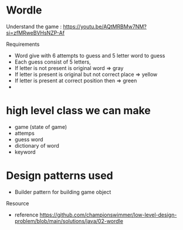 # Wordle
Understand the game : https://youtu.be/AQtMRBMw7NM?si=zfMRweBVHsNZP-Af 

Requirements
- Word give with 6 attempts to guess and 5 letter word to guess
- Each guess consist of 5 letters, 
- If letter is not present is original word => gray
- If letter is present is original but not correct place => yellow
- If letter is present at correct position then => green
- 

# high level class we can make
- game (state of game)
- attemps
- guess word
- dictionary of word
- keyword

# Design patterns used
- Builder pattern for building game object

Resource
- reference https://github.com/championswimmer/low-level-design-problem/blob/main/solutions/java/02-wordle 
